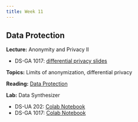 ```yaml
---
title: Week 11
---
```


## Data Protection

**Lecture:** Anonymity and Privacy II

* DS-GA 1017: [differential privacy slides](../../../assets/10_11_Privacy_1017.pdf)
  
**Topics:** Limits of anonymization, differential privacy

**Reading:**  [Data Protection](../../../assets/protection_reader_2024.pdf) 

**Lab:** Data Synthesizer

* DS-UA 202: [Colab Notebook](https://drive.google.com/file/d/1EmUlKHbrhCINFgwxIX7ZDdc2SVH7DGh8/view?usp=sharing)
* DS-GA 1017: [Colab Notebook](https://drive.google.com/file/d/1E_L9CieSxmB3t9mdtjkhCiPojZ2KDZwv/view?usp=sharing)
